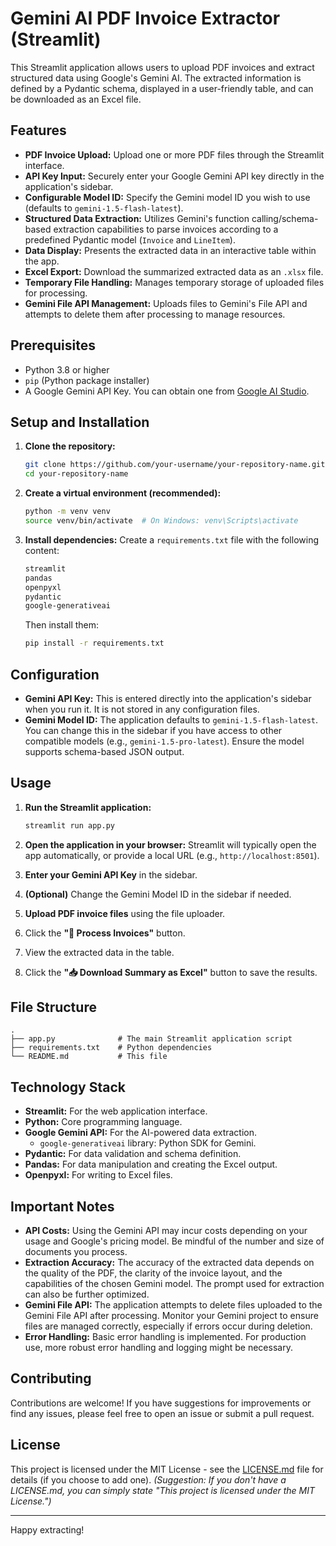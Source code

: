 # Gemini AI PDF Invoice Extractor (Streamlit)

This Streamlit application allows users to upload PDF invoices and extract structured data using Google's Gemini AI. The extracted information is defined by a Pydantic schema, displayed in a user-friendly table, and can be downloaded as an Excel file.

## Features

*   **PDF Invoice Upload:** Upload one or more PDF files through the Streamlit interface.
*   **API Key Input:** Securely enter your Google Gemini API key directly in the application's sidebar.
*   **Configurable Model ID:** Specify the Gemini model ID you wish to use (defaults to `gemini-1.5-flash-latest`).
*   **Structured Data Extraction:** Utilizes Gemini's function calling/schema-based extraction capabilities to parse invoices according to a predefined Pydantic model (`Invoice` and `LineItem`).
*   **Data Display:** Presents the extracted data in an interactive table within the app.
*   **Excel Export:** Download the summarized extracted data as an `.xlsx` file.
*   **Temporary File Handling:** Manages temporary storage of uploaded files for processing.
*   **Gemini File API Management:** Uploads files to Gemini's File API and attempts to delete them after processing to manage resources.

## Prerequisites

*   Python 3.8 or higher
*   `pip` (Python package installer)
*   A Google Gemini API Key. You can obtain one from [Google AI Studio](https://aistudio.google.com/app/apikey).

## Setup and Installation

1.  **Clone the repository:**
    ```bash
    git clone https://github.com/your-username/your-repository-name.git
    cd your-repository-name
    ```

2.  **Create a virtual environment (recommended):**
    ```bash
    python -m venv venv
    source venv/bin/activate  # On Windows: venv\Scripts\activate
    ```

3.  **Install dependencies:**
    Create a `requirements.txt` file with the following content:
    ```txt
    streamlit
    pandas
    openpyxl
    pydantic
    google-generativeai
    ```
    Then install them:
    ```bash
    pip install -r requirements.txt
    ```

## Configuration

*   **Gemini API Key:** This is entered directly into the application's sidebar when you run it. It is not stored in any configuration files.
*   **Gemini Model ID:** The application defaults to `gemini-1.5-flash-latest`. You can change this in the sidebar if you have access to other compatible models (e.g., `gemini-1.5-pro-latest`). Ensure the model supports schema-based JSON output.

## Usage

1.  **Run the Streamlit application:**
    ```bash
    streamlit run app.py
    ```

2.  **Open the application in your browser:**
    Streamlit will typically open the app automatically, or provide a local URL (e.g., `http://localhost:8501`).

3.  **Enter your Gemini API Key** in the sidebar.

4.  **(Optional)** Change the Gemini Model ID in the sidebar if needed.

5.  **Upload PDF invoice files** using the file uploader.

6.  Click the **"🚀 Process Invoices"** button.

7.  View the extracted data in the table.

8.  Click the **"📥 Download Summary as Excel"** button to save the results.

## File Structure

```
.
├── app.py              # The main Streamlit application script
├── requirements.txt    # Python dependencies
└── README.md           # This file
```

## Technology Stack

*   **Streamlit:** For the web application interface.
*   **Python:** Core programming language.
*   **Google Gemini API:** For the AI-powered data extraction.
    *   `google-generativeai` library: Python SDK for Gemini.
*   **Pydantic:** For data validation and schema definition.
*   **Pandas:** For data manipulation and creating the Excel output.
*   **Openpyxl:** For writing to Excel files.

## Important Notes

*   **API Costs:** Using the Gemini API may incur costs depending on your usage and Google's pricing model. Be mindful of the number and size of documents you process.
*   **Extraction Accuracy:** The accuracy of the extracted data depends on the quality of the PDF, the clarity of the invoice layout, and the capabilities of the chosen Gemini model. The prompt used for extraction can also be further optimized.
*   **Gemini File API:** The application attempts to delete files uploaded to the Gemini File API after processing. Monitor your Gemini project to ensure files are managed correctly, especially if errors occur during deletion.
*   **Error Handling:** Basic error handling is implemented. For production use, more robust error handling and logging might be necessary.

## Contributing

Contributions are welcome! If you have suggestions for improvements or find any issues, please feel free to open an issue or submit a pull request.

## License

This project is licensed under the MIT License - see the [LICENSE.md](LICENSE.md) file for details (if you choose to add one).
*(Suggestion: If you don't have a LICENSE.md, you can simply state "This project is licensed under the MIT License.")*

---

Happy extracting!
```
